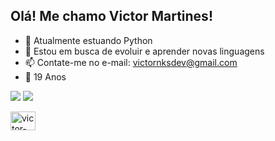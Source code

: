 ## Olá! Me chamo Victor Martines!

- 🌱 Atualmente estuando Python
- 🤔 Estou em busca de evoluir e aprender novas linguagens
- 📫 Contate-me no e-mail: victornksdev@gmail.com
- 🎉 19 Anos

<!-- ![Anurag's GitHub stats](https://github-readme-stats.vercel.app/api?username=victornonoks&show_icons=true&theme=transparent) -->
<!-- [![Top Langs](https://github-readme-stats.vercel.app/api/top-langs/?username=victornonoks&layout=compact&theme=transparent)](https://github.com/anuraghazra/github-readme-stats) -->


 <a href = "mailto:victornksdev@gmail.com"><img src="https://img.shields.io/badge/-Gmail-%23333?style=for-the-badge&logo=gmail&logoColor=white" target="_blank"></a>
 <a href="https://www.linkedin.com/in/victor-martines-24b86b266" target="_blank"><img src="https://img.shields.io/badge/-LinkedIn-%230077B5?style=for-the-badge&logo=linkedin&logoColor=white" target="_blank"></a> 
 
<img align="center" alt="victor-py" height="30" width="40" img src="https://cdn.jsdelivr.net/gh/devicons/devicon/icons/python/python-original.svg" />
